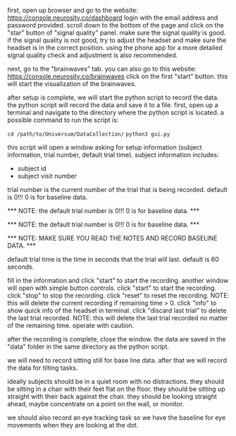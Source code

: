 first, open up browser and go to the website:
https://console.neurosity.co/dashboard
login with the email address and password provided.
scroll down to the bottom of the page and click on the "star" button of "signal quality" panel.
make sure the signal quality is good.
if the signal quality is not good, try to adjust the headset and make sure the headset is in the correct position.
using the phone app for a more detailed signal quality check and adjustment is also recommended.

next, go to the "brainwaves" tab. you can also go to this website:
https://console.neurosity.co/brainwaves
click on the first "start" button. this will start the visualization of the brainwaves.

after setup is complete, we will start the python script to record the data.
the python script will record the data and save it to a file.
first, open up a terminal and navigate to the directory where the python script is located.
a possible command to run the script is:


```cd /path/to/Universum/DataCollection/```
```python3 gui.py```

this script will open a window asking for setup information (subject information, trial number, default trial time).
subject information includes:
- subject id
- subject visit number

trial number is the current number of the trial that is being recorded. default is 0!!! 0 is for baseline data.

*** NOTE: the default trial number is 0!!! 0 is for baseline data. ***

*** NOTE: the default trial number is 0!!! 0 is for baseline data. ***

*** NOTE: MAKE SURE YOU READ THE NOTES AND RECORD BASELINE DATA. ***

default trial time is the time in seconds that the trial will last. default is 60 seconds.

fill in the information and click "start" to start the recording.
another window will open with simple button controls.
click "start" to start the recording.
click "stop" to stop the recording.
click "reset" to reset the recording. NOTE: this will delete the current recording if remaining time > 0.
click "info" to show quick info of the headset in terminal.
click "discard last trial" to delete the last trial recorded. NOTE: this will delete the last trial recorded no matter of the remaining time. operate with caution.

after the recording is complete, close the window. the data are saved in the "data" folder in the same directory as the python script.

we will need to record sitting still for base line data.
after that we will record the data for tilting tasks.

ideally subjects should be in a quiet room with no distractions.
they should be sitting in a chair with their feet flat on the floor.
they should be sitting up straight with their back against the chair.
they should be looking straight ahead, maybe concentrate on a point on the wall, or monitor.

we should also record an eye tracking task so we have the baseline for eye movements when they are looking at the dot.
